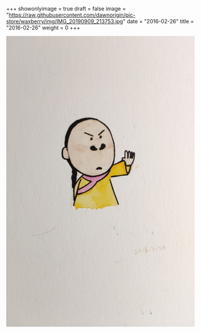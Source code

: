 +++
showonlyimage = true 
draft = false 
image = "https://raw.githubusercontent.com/dawnorigin/pic-store/waxberry/img/IMG_20190909_213753.jpg" 
date = "2016-02-26" 
title = "2016-02-26" 
weight = 0 
+++ 

![drawing](https://raw.githubusercontent.com/dawnorigin/pic-store/waxberry/img/IMG_20190909_213753.jpg)  
